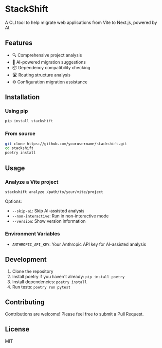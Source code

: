 # StackShift

A CLI tool to help migrate web applications from Vite to Next.js, powered by AI.

## Features

- 🔍 Comprehensive project analysis
- 🤖 AI-powered migration suggestions
- 📦 Dependency compatibility checking
- 🛣️ Routing structure analysis
- ⚙️ Configuration migration assistance

## Installation

### Using pip

```bash
pip install stackshift
```

### From source

```bash
git clone https://github.com/yourusername/stackshift.git
cd stackshift
poetry install
```

## Usage

### Analyze a Vite project

```bash
stackshift analyze /path/to/your/vite/project
```

Options:
- `--skip-ai`: Skip AI-assisted analysis
- `--non-interactive`: Run in non-interactive mode
- `--version`: Show version information

### Environment Variables

- `ANTHROPIC_API_KEY`: Your Anthropic API key for AI-assisted analysis

## Development

1. Clone the repository
2. Install poetry if you haven't already: `pip install poetry`
3. Install dependencies: `poetry install`
4. Run tests: `poetry run pytest`

## Contributing

Contributions are welcome! Please feel free to submit a Pull Request.

## License

MIT 